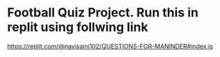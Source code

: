  # Football Quiz Project. Run this in replit using follwing link

https://replit.com/@navisaini102/QUESTIONS-FOR-MANINDER#index.js